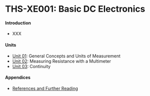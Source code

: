 THS-XE001: Basic DC Electronics
===============================

#### Introduction

* XXX

#### Units

* [Unit 01](u01.md): General Concepts and Units of Measurement
* [Unit 02](u02.md): Measuring Resistance with a Multimeter
* [Unit 03](u03.md): Continuity

#### Appendices

* [References and Further Reading](references.md)
